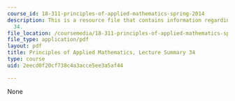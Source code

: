 ```yaml
---
course_id: 18-311-principles-of-applied-mathematics-spring-2014
description: This is a resource file that contains information regarding lecture summary
  34.
file_location: /coursemedia/18-311-principles-of-applied-mathematics-spring-2014/2eecd0f20cf738c4a3acce5ee3a5af44_MIT18_311S14_Lecture34.pdf
file_type: application/pdf
layout: pdf
title: Principles of Applied Mathematics, Lecture Summary 34
type: course
uid: 2eecd0f20cf738c4a3acce5ee3a5af44

---
```

None